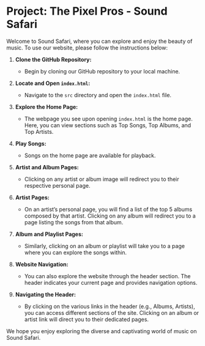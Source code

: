 # Project: The Pixel Pros - Sound Safari

Welcome to Sound Safari, where you can explore and enjoy the beauty of music. To use our website, please follow the instructions below:

1. **Clone the GitHub Repository:**
   - Begin by cloning our GitHub repository to your local machine.

2. **Locate and Open `index.html`:**
   - Navigate to the `src` directory and open the `index.html` file.

3. **Explore the Home Page:**
   - The webpage you see upon opening `index.html` is the home page. Here, you can view sections such as Top Songs, Top Albums, and Top Artists.

4. **Play Songs:**
   - Songs on the home page are available for playback.

5. **Artist and Album Pages:**
   - Clicking on any artist or album image will redirect you to their respective personal page.

6. **Artist Pages:**
   - On an artist’s personal page, you will find a list of the top 5 albums composed by that artist. Clicking on any album will redirect you to a page listing the songs from that album.

7. **Album and Playlist Pages:**
   - Similarly, clicking on an album or playlist will take you to a page where you can explore the songs within.

8. **Website Navigation:**
   - You can also explore the website through the header section. The header indicates your current page and provides navigation options.

9. **Navigating the Header:**
   - By clicking on the various links in the header (e.g., Albums, Artists), you can access different sections of the site. Clicking on an album or artist link will direct you to their dedicated pages.

We hope you enjoy exploring the diverse and captivating world of music on Sound Safari.
